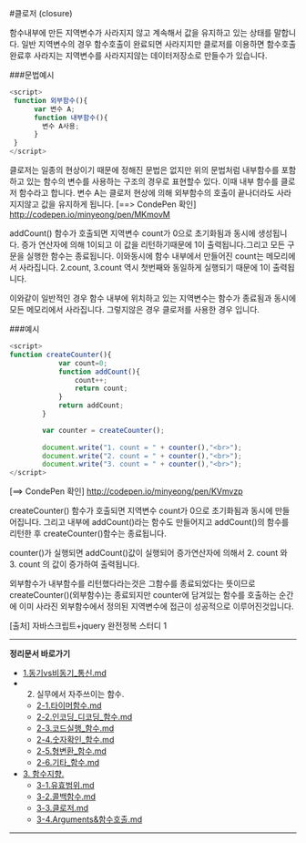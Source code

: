 #클로저 (closure)

함수내부에 만든 지역변수가 사라지지 않고 계속해서 값을 유지하고 있는 상태를 말합니다.
일반 지역변수의 경우 함수호출이 완료되면 사라지지만 클로저를 이용하면 함수호출 완료후 사라지는 지역변수를 사라지지않는 데이터저장소로 만들수가 있습니다.

###문법예시

```javascript
<script>
 function 외부함수(){
      var 변수 A;
      function 내부함수(){
        변수 A사용;
      }
 }
</script>
```
클로저는 일종의 현상이기 때문에 정해진 문법은 없지만 위의 문법처럼 내부함수를 포함하고 있는 함수의 변수를 사용하는 구조의 경우로 표현할수 있다. 
이때 내부 함수를 클로저 함수라고 합니다.
변수 A는 클로저 현상에 의해 외부함수의 호출이 끝나더라도 사라지지않고 값을 유지하게 됩니다.
[==> CondePen 확인] http://codepen.io/minyeong/pen/MKmovM

addCount() 함수가 호출되면 지역변수 count가 0으로 초기화됨과 동시에 생성됩니다. 
증가 연산자에 의해 1이되고 이 값을 리턴하기때문에 1이 출력됩니다.그리고 모든 구문을 실행한 함수는 종료됩니다. 이와동시에 함수 내부에서 만들어진 
count는 메모리에서 사라집니다.
2.count, 3.count 역시 첫번째와 동일하게 실행되기 때문에 1이 출력됩니다.

이와같이 일반적인 경우 함수 내부에 위치하고 있는 지역변수는 함수가 종료됨과 동시에 모든 메모리에서 사라집니다. 
그렇지않은 경우 클로저를 사용한 경우 입니다. 

###예시
```javascript
<script>
function createCounter(){
            var count=0;
            function addCount(){
                count++;
                return count;
            }
            return addCount;
        }

        var counter = createCounter();
        
        document.write("1. count = " + counter(),"<br>");
        document.write("2. count = " + counter(),"<br>");
        document.write("3. count = " + counter(),"<br>");
</script>
```
[==> CondePen 확인] http://codepen.io/minyeong/pen/KVmvzp

createCounter() 함수가 호출되면 지역변수 count가 0으로 초기화됨과 동시에 만들어집니다.
그리고 내부에 addCount()라는 함수도 만들어지고 addCount()의 함수를 리턴한 후 createCounter()함수는 종료됩니다.

counter()가 실행되면 addCount()값이 실행되어 증가연산자에 의해서 2. count 와 3. count 의 값이 증가하여 출력됩니다.

외부함수가 내부함수를 리턴했다라는것은 그함수를 종료되었다는 뜻이므로 createCounter()(외부함수)는 종료되지만
counter에 담겨있는 함수를 호출하는 순간에 이미 사라진 외부함수에서 정의된 지역변수에 접근이 성공적으로 이루어진것입니다. 


[출처] 자바스크립트+jquery 완전정복 스터디 1

----
 
**정리문서 바로가기**
 
* [1.동기vs비동기_통신.md](https://github.com/demun/FrontEndStudy/blob/master/document/Javascript/docs/1.%EB%8F%99%EA%B8%B0vs%EB%B9%84%EB%8F%99%EA%B8%B0_%ED%86%B5%EC%8B%A0.md)
* 2. 실무에서 자주쓰이는 함수.
    - [2-1.타이머함수.md](https://github.com/demun/FrontEndStudy/blob/master/document/Javascript/docs/2-1.%ED%83%80%EC%9D%B4%EB%A8%B8%ED%95%A8%EC%88%98.md)
    - [2-2.인코딩_디코딩_함수.md](https://github.com/demun/FrontEndStudy/blob/master/document/Javascript/docs/2-2.%EC%9D%B8%EC%BD%94%EB%94%A9_%EB%94%94%EC%BD%94%EB%94%A9_%ED%95%A8%EC%88%98.md)
    - [2-3.코드실행_함수.md](https://github.com/demun/FrontEndStudy/blob/master/document/Javascript/docs/2-3.%EC%BD%94%EB%93%9C%EC%8B%A4%ED%96%89_%ED%95%A8%EC%88%98.md)
    - [2-4.숫자확인_함수.md](https://github.com/demun/FrontEndStudy/blob/master/document/Javascript/docs/2-4.%EC%88%AB%EC%9E%90%ED%99%95%EC%9D%B8_%ED%95%A8%EC%88%98.md)
    - [2-5.형변환_함수.md](https://github.com/demun/FrontEndStudy/blob/master/document/Javascript/docs/2-5.%ED%98%95%EB%B3%80%ED%99%98_%ED%95%A8%EC%88%98.md)
    - [2-6.기타_함수.md](https://github.com/demun/FrontEndStudy/blob/master/document/Javascript/docs/2-6.%EA%B8%B0%ED%83%80_%ED%95%A8%EC%88%98.md)  
* [3. 함수지향.](https://github.com/demun/FrontEndStudy/blob/master/document/Javascript/docs/3-0.%ED%95%A8%EC%88%98%EC%A7%80%ED%96%A5.md)
    - [3-1.유효범위.md](https://github.com/demun/FrontEndStudy/blob/master/document/Javascript/docs/3-1.%EC%9C%A0%ED%9A%A8%EB%B2%94%EC%9C%84.md)
    - [3-2.콜백함수.md](https://github.com/demun/FrontEndStudy/blob/master/document/Javascript/docs/3-2.%EC%BD%9C%EB%B0%B1%ED%95%A8%EC%88%98.md)
    - [3-3.클로저.md](https://github.com/demun/FrontEndStudy/blob/master/document/Javascript/docs/3-3.%20%ED%81%B4%EB%A1%9C%EC%A0%80.md)
    - [3-4.Arguments&함수호출.md](https://github.com/demun/FrontEndStudy/blob/master/document/Javascript/docs/3-4.Arguments%26%ED%95%A8%EC%88%98%ED%98%B8%EC%B6%9C.md)
    
----
